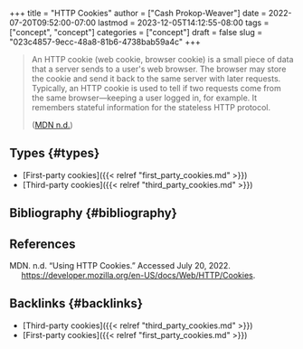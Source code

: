 +++
title = "HTTP Cookies"
author = ["Cash Prokop-Weaver"]
date = 2022-07-20T09:52:00-07:00
lastmod = 2023-12-05T14:12:55-08:00
tags = ["concept", "concept"]
categories = ["concept"]
draft = false
slug = "023c4857-9ecc-48a8-81b6-4738bab59a4c"
+++

> An HTTP cookie (web cookie, browser cookie) is a small piece of data that a server sends to a user's web browser. The browser may store the cookie and send it back to the same server with later requests. Typically, an HTTP cookie is used to tell if two requests come from the same browser—keeping a user logged in, for example. It remembers stateful information for the stateless HTTP protocol.
>
> (<a href="#citeproc_bib_item_1">MDN n.d.</a>)


## Types {#types}

-   [First-party cookies]({{< relref "first_party_cookies.md" >}})
-   [Third-party cookies]({{< relref "third_party_cookies.md" >}})


## Bibliography {#bibliography}

## References

<style>.csl-entry{text-indent: -1.5em; margin-left: 1.5em;}</style><div class="csl-bib-body">
  <div class="csl-entry"><a id="citeproc_bib_item_1"></a>MDN. n.d. “Using HTTP Cookies.” Accessed July 20, 2022. <a href="https://developer.mozilla.org/en-US/docs/Web/HTTP/Cookies">https://developer.mozilla.org/en-US/docs/Web/HTTP/Cookies</a>.</div>
</div>


## Backlinks {#backlinks}

-   [Third-party cookies]({{< relref "third_party_cookies.md" >}})
-   [First-party cookies]({{< relref "first_party_cookies.md" >}})
